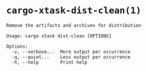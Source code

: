 # `cargo-xtask-dist-clean(1)`

```test
Remove the artifacts and archives for distribution

Usage: cargo xtask dist-clean [OPTIONS]

Options:
  -v, --verbose...  More output per occurrence
  -q, --quiet...    Less output per occurrence
  -h, --help        Print help
```
